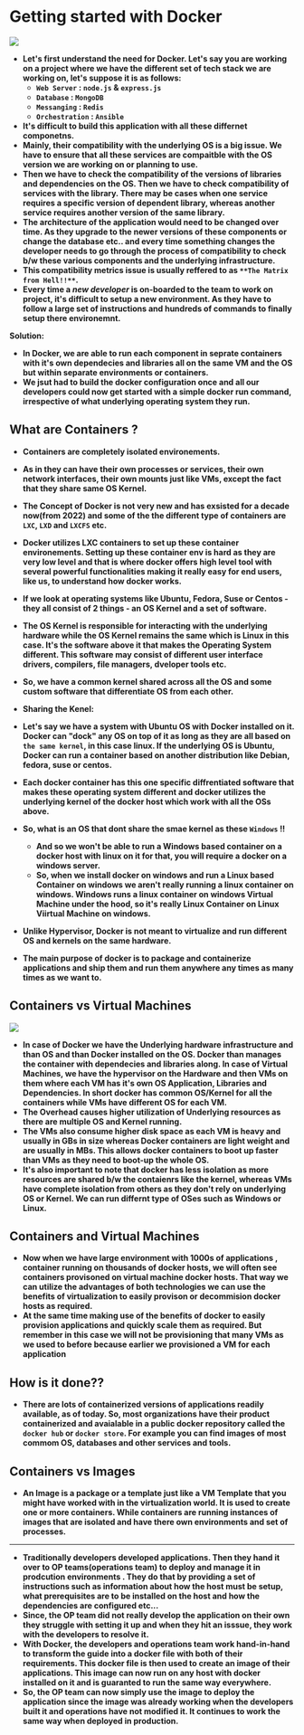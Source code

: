 # Getting started with Docker

![](https://github.com/amandewatnitrr/docker-tutorial/blob/master/imgs/Docker.png)

<p align="justify">
<strong>

- Let's first understand the need for Docker. Let's say you are working on a project where we have the different set of tech stack we are working on, let's suppose it is as follows:
  - `Web Server` : `node.js` & `express.js`
  - `Database` : `MongoDB`
  - `Messanging` : `Redis`
  - `Orchestration` : `Ansible`
- It's difficult to build this application with all these differnet componetns.
- Mainly, their compatibility with the underlying OS is a big issue. We have to ensure that all these services are compaitble with the OS version we are working on or planning to use.
- Then we have to check the compatibility of the versions of libraries and dependencies on the OS. Then we have to check compatibility of services with the library. There may be cases when one service requires a specific version of dependent library, whereas another service requires another version of the same library.
- The architecture of the application would need to be changed over time. As they upgrade to the newer versions of these components or change the database etc.. and every time something changes the developer needs to go through the process of compatibility to check b/w these various components and the underlying infrastructure.
- This compatibility metrics issue is usually reffered to as `**The Matrix from Hell!!**`.
- Every time a *new developer* is on-boarded to the team to work on project, it's difficult to setup a new environment. As they have to follow a large set of instructions and hundreds of commands to finally setup there environemnt.

Solution: 
- In Docker, we are able to run each component in seprate containers with it's own dependecies and libraries all on the same VM and the OS but within separate environments or containers.
- We jsut had to build the docker configuration once and all our developers could now get started with a simple docker run command, irrespective of what underlying operating system they run.

## What are Containers ?

- Containers are completely isolated environements.
- As in they can have their own processes or services, their own network interfaces, their own mounts just like VMs, except the fact that they share same OS Kernel.
- The Concept of Docker is not very new and has exsisted for a decade now(from 2022) and some of the the different type of containers are `LXC`, `LXD` and `LXCFS` etc.
- Docker utilizes LXC containers to set up these container environements. Setting up these container env is hard as they are very low level and that is where docker offers high level tool with several powerful functionalities making it really easy for end users, like us, to understand how docker works.
- If we look at operating systems like Ubuntu, Fedora, Suse or Centos - they all consist of 2 things - an OS Kernel and a set of software.
- The OS Kernel is responsible for interacting with the underlying hardware while the OS Kernel remains the same which is Linux in this case. It's the software above it that makes the Operating System different. This software may consist of different user interface drivers, compilers, file managers, dveloper tools etc.
- So, we have a common kernel shared across all the OS and some custom software that differentiate OS from each other.

 - Sharing the Kenel:
  - Let's say we have a system with Ubuntu OS with Docker installed on it. Docker can "dock" any OS on top of it as long as they are all based on `the same kernel`, in this case linux. If the underlying OS is Ubuntu, Docker can run a container based on another distribution like Debian, fedora, suse or centos. 
  - Each docker container has this one specific diffrentiated software that makes these operating system different and docker utilizes the underlying kernel of the docker host which work with all the OSs above.
- So, what is an OS that dont share the smae kernel as these `Windows` !!
  - And so we won't be able to run a Windows based container on a docker host with linux  on it for that, you will require a docker on a windows server.
  - So, when we install docker on windows and run a Linux based Container on windows we aren't really running a linux container on windows. Windows runs a linux container on windows Virtual Machine under the hood, so it's really Linux Container on Linux Viirtual Machine on windows.
- Unlike Hypervisor, Docker is not meant to virtualize and run different OS and kernels on the same hardware.
- The main purpose of docker is to package and containerize applications and ship them and run them anywhere any times as many times as we want to.

## Containers vs Virtual Machines

![](https://github.com/amandewatnitrr/docker-tutorial/blob/master/imgs/containers-vs-virtual-machines.jpg)
<br>

- In case of Docker we have the Underlying hardware infrastructure and than OS and than Docker installed on the OS. Docker than manages the container with dependecies and libraries along. In case of Virtual Machines, we have the hypervisor on the Hardware and then VMs on them where each VM has it's own OS Application, Libraries and Dependencies. In short docker has common OS/Kernel for all the containers while VMs have different OS for each VM. 
- The Overhead causes higher utilization of Underlying resources as there are multiple OS and Kernel running. 
- The VMs also consume higher disk space as each VM is heavy and usually in GBs in size whereas Docker containers are light weight and are usually in MBs. This allows docker containers to boot up faster than VMs as they need to boot-up the whole OS. 
- It's also important to note that docker has less isolation as more resources are shared b/w the contaienrs like the kernel, whereas VMs have complete isolation from others as they don't rely on underlying OS or Kernel. We can run differnt type of OSes such as Windows or Linux. 

## Containers and Virtual Machines

- Now when we have large environment with 1000s of applications , container running on thousands of docker hosts, we will often see containers provisoned on virtual machine docker hosts. That way we can utilize the advantages of both technologies we can use the benefits of virtualization to easily provison or decommision docker hosts as required. 
- At the same time making use of the benefits of docker to easily provision applications and quickly scale them as required. But remember in this case we will not be provisioning that many VMs as we used to before because earlier we provisioned a VM for each application 
  
## How is it done??

- There are lots of containerized versions of applications readily available, as of today. So, most organizations have their product containerized and avaialable in a public docker repository called the `docker hub` or `docker store`. For example you can find images of most commom OS, databases and other services and tools. 

## Containers vs Images

- An Image is a package or a template just like a VM Template that you might have worked with in the virtualization world. It is used to create one or more containers. While containers are running instances of images that are isolated and have there own environments and set of processes. 

<hr>

- Traditionally developers developed applications. Then they hand it over to OP teams(operations team) to deploy and manage it in prodcution environments . They do that by providing a set of instructions such as information about how the host must be setup, what prerequisites are to be installed on the host and how the dependencies are configured etc...
- Since, the OP team did not really develop the application on their own they struggle with setting it up and when they hit an isssue, they work with the developers to resolve it.
- With Docker, the developers and operations team work hand-in-hand to transform the guide into a docker file with both of their requirements. This docker file is then used to create an image of their applications. This image can now run on any host with docker installed on it and is guaranted to run the same way everywhere.
- So, the OP team can now simply use the image to deploy the application since the image was already working when the developers built it and operations have not modified it. It continues to work the same way when deployed in production.

</strong>
</p>
